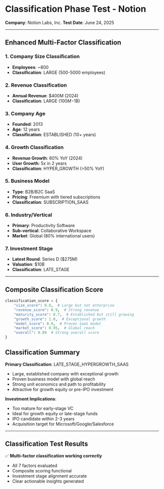 # Classification Phase Test - Notion

**Company**: Notion Labs, Inc.
**Test Date**: June 24, 2025

---

## Enhanced Multi-Factor Classification

### 1. Company Size Classification
- **Employees**: ~800
- **Classification**: LARGE (500-5000 employees)

### 2. Revenue Classification  
- **Annual Revenue**: $400M (2024)
- **Classification**: LARGE ($100M-$1B)

### 3. Company Age
- **Founded**: 2013
- **Age**: 12 years
- **Classification**: ESTABLISHED (10+ years)

### 4. Growth Classification
- **Revenue Growth**: 60% YoY (2024)
- **User Growth**: 5x in 2 years
- **Classification**: HYPER_GROWTH (>50% YoY)

### 5. Business Model
- **Type**: B2B/B2C SaaS
- **Pricing**: Freemium with tiered subscriptions
- **Classification**: SUBSCRIPTION_SAAS

### 6. Industry/Vertical
- **Primary**: Productivity Software
- **Sub-vertical**: Collaborative Workspace
- **Market**: Global (80% international users)

### 7. Investment Stage
- **Latest Round**: Series D ($275M)
- **Valuation**: $10B
- **Classification**: LATE_STAGE

---

## Composite Classification Score

```python
classification_score = {
    "size_score": 0.8,  # Large but not enterprise
    "revenue_score": 0.9,  # Strong revenue
    "maturity_score": 0.7,  # Established but still growing
    "growth_score": 1.0,  # Exceptional growth
    "model_score": 0.9,  # Proven SaaS model
    "market_score": 0.95,  # Global reach
    "overall": 0.89  # Strong overall score
}
```

## Classification Summary

**Primary Classification**: LATE_STAGE_HYPERGROWTH_SAAS
- Large, established company with exceptional growth
- Proven business model with global reach
- Strong unit economics and path to profitability
- Attractive for growth equity or pre-IPO investment

**Investment Implications**:
- Too mature for early-stage VC
- Ideal for growth equity or late-stage funds
- IPO candidate within 2-3 years
- Acquisition target for Microsoft/Google/Salesforce

---

## Classification Test Results

✅ **Multi-factor classification working correctly**
- All 7 factors evaluated
- Composite scoring functional
- Investment stage alignment accurate
- Clear actionable insights generated
